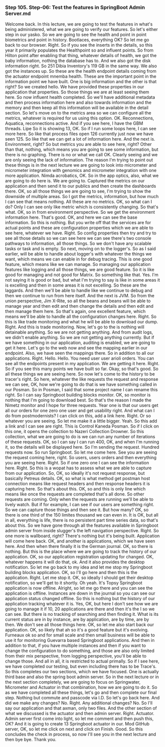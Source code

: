 ### Step 105. Step-06: Test the features in SpringBoot Admin Server.md
Welcome back. In this lecture, we are going to test the features in what's being administered, what we are going to verify our features. So let's either step in our yasko. So we are going to see the health and point in point biometrics and point in history. Bootlaces, everything OK? So let me go back to our browser. Right. So if you see the inserts in the details, so this year it primarily populates the Healthpoint so and influent points. So from Hilton point after enabling that thing, whatever details of health, we got the baby information, nothing the database has to. And we also got the disk information right. So 251 Dibia Inventory's 119 GB in the same way. We also got the instances up. So these are the health endpoint details coming from the actuator endpoint mnemba health. These are the important point in the information point we have built. One is big information and the other is that right? So we created hello. We have provided these properties in our application that properties. So those things we are at least seeing them here. So now influent health completed. So we'll have additional metadata and then process information here and also towards information and the memory and then keep all this information will be available in the detail section. So let's move on to the metrics area so we can configure all the metrics, whatever is required for us using this option. OK. Reconnections, Aquatica, reconnections active. And if you see here, I have the GBM threads. Lipe So it is showing 13, OK. So if I run some loops here, I can see more here. So like that process files open 126 currently just now we have seen 125. So like that we can get a lot of information here. And the next is. Environment, right? So but metrics you are able to see here, right? Other than that, nothing, which means you are going to see some information, but there is no graphing. There is no or what we call OK. Clearly seeing and we are only seeing the lack of information. The reason I'm trying to point out these things is in the next lecture we are going to look into micrometer and micrometer integration with genomics and micrometer integration with one more application. Nimda acrobatics, OK. So in the app optics, also, what we are going to do here is. We are going to. Captured the metrics on our application and then send it to our publics and then create the dashboards there. OK, so all those things we are going to see, I'm trying to show the downside of multiple areas. So I got the metrics, information, but how much I can see that means nothing. All these are no metrics. OK, so what can I do? Only I can see only like metric which is consistently changing. So that's what. OK, so in from environment perspective. So we get the environment information here. That's good. OK, and here we can see the base information. So this is nothing. But you write off that the services are for actual points and these are configuration properties which we are able to see here, whatever we have. Right. So config properties then try and try to see all those details so we can see here we can see there's two console pathways to information, all those things. So we don't have any scalable tasks or task and is empty. So next, moving on to the logger's. So as I said earlier, will be able to handle about logger's with whatever the things we want, which means we can enable in for debug tracing. This is one good feature, which means like we can manage. So managing our application features like logging and all those things, we are good feature. So it is like good for managing and not good for Matrix. So something like that. Yes. I'm not saying it is good or bad, but what I'm trying to say is like in some areas it is excelling and then in some areas it is not excelling. So these are the laggards. And then we'll be able to handle like we continue to debug and then we continue to run from here itself. And the next is JVM. So from the union perspective, Jim X-Rite, so all the beans and beans will be able to manage year and then edit and then change the details and then edit and then manage them here. So that's again, one excellent feature, which means we'll be able to handle all the configuration changes here. Right. So this is like trade monitoring and what he will be able to download our dump. Right. And this is trade monitoring. Now, let's go to the is nothing will detainable anything. So we are not getting anything. And from audit logs, we didn't enable anything. So we are not getting anything currently. But if we have something in our application, auditing is enabled, we are going to get it here. Let's go to the web now and see the mapping earlier in our endpoint. Also, we have seen the mappings there. So in addition to all our applications. Right. Hello. Hello. You need user user arioli orders. You can see all the endpoints present in my application. We are getting it here. Right. So if you see this many points we have built so far. Okay, so that's good. So all these things we are seeing here. So now let's come to the history to be tracer's right. So here, whatever the like requests the request and response we can see, OK, how we're going to do that is we have something called in our Posman. So in Posman, I said that some project name I can rename this right. So I can say Springboot building blocks monitor. OK, so monitor is nothing that I'm going to download best. So that's the reason I made the Nimetz monitor and I hope for three requests. Year one is that our users get all our orders for one zero one user and get usability right. And what can I do from postmodernists? I can click on this, add a link here. Right. Or so whatever you are seeing. So let me make it a little bigger. Yeah. So this add a link and I can see are right. This is Control Kaneda Posman. So if I click on this one, it opens the collection to Nazeri Collection Drowner. So this collection, what we are going to do is we can run any number of iterations of these requests. OK, so I can say I can run 400, OK, and when I'm running it, so the details will be displayed here. So I'm sending the request. Hundred requests now. So run Springboot. So let me come here. See you are seeing the request coming here, right. So users, users orders and then everything you are seeing here. Right. So if one zero one I can see the information here. Right. So this is a wopat has to assess what we are able to capture from our application. So, OK, so ideally it's not request response, but basically Petreus details. OK, so what is what method get postman host connection means like request headers and then response headers it is capturing here. So that's about this. OK, so and this is only line which means like once the requests are completed that's all done. So other requests are coming. Only when the requests are running we'll be able to lively watch. But if for example, I can see if our users are something right. So we can capture those things and then see it. But how many? OK, so there is one third of the 150 limites thousand we can even in. It is OK, but all in all, everything is life, there is no persistent part time series data, so that's about this. So we have gone through all the features available in Springboot admin server from inside slugger's the left navigation perspective. Right. So one more is wallboard, right? There's nothing but it's being built. Application will come here back. OK, and another is applications, which we have seen here. And then when there finally it is the German journal. OK, so there is nothing. But this is the place where we are going to track the history of our application. OK, so our application registration updating for changed. OK, whatever happens it will do that, ok. And it also provides the desktop notification. So let me go back to my idea and let me stop my Springboot building blocks application. OK, so I'll go here and then this is the application. Right. Let me stop it. OK, so ideally I should get their desktop notification, so we'll get to it shortly. Oh yeah. It's Topsy Springboot application is now offline. Alright, so let me go there and you can see the application is offline. Instances are down in the journal so you can see our application status changed offline. So this is nothing but the history of our application tracking whatever it is. Yes, OK, but here I don't see how we are going to manage it if 10, 20 applications are there and then it's the I so we can see. But there is no tracking of searching and then finding it. What is its current status are in by instance, are by application, are by time, are by then. We don't see all those things here. OK, so let me also start back our application. OK, so likely that ah so it's a good feature but it's evolving. Furneaux ok so and for small scale and then small business will be able to use it for monitoring Guevarra based Springboot applications. And then in addition to that, if you have multiple instances and then if you want to change the configuration to do something, and those are also only limited from their mix perspective, from logging perspective, you'll be able to change those. And all in all, it is restricted to actual primally. So if I see here, we have completed our testing, but even including there has to be Trace's. So this completes our two sections, which we have focused. One is actually third base and also the spring boot admin server. So in the next lecture or in the next section completely, we are going to focus on Springwater, Micrometer and Actuator in that combination, how we are going to do it. So as we have completed all these things, let's go and then complete our final step. Nothing but commute and passcode via I.D. So let's go back here. And did we make any changes? No. Right. Any additional changes? No. So I'll say our application and that axman, only two files. And the other section of what we discussed is the actuator and then admin server. Right. Actuator. Admin server first come into light, so let me comment and then push this, OK? And it is going to create 13 Springboot actuator in our. Mod GitHub server, OK, so let me click on next and click on Finish. Good. So this concludes the check in process, so now I'll see you in the next lecture and then bye bye. Thank you.  